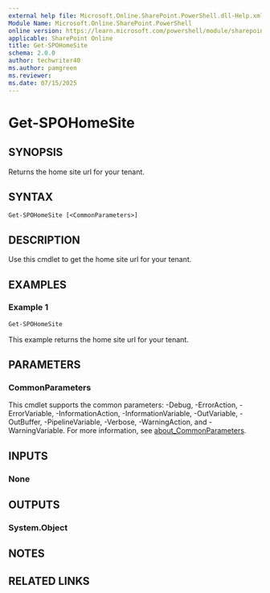 ```yaml
---
external help file: Microsoft.Online.SharePoint.PowerShell.dll-Help.xml
Module Name: Microsoft.Online.SharePoint.PowerShell
online version: https://learn.microsoft.com/powershell/module/sharepoint-online/get-spohomesite
applicable: SharePoint Online
title: Get-SPOHomeSite
schema: 2.0.0
author: techwriter40
ms.author: pamgreen
ms.reviewer:
ms.date: 07/15/2025
---
```


# Get-SPOHomeSite

## SYNOPSIS

Returns the home site url for your tenant.

## SYNTAX

```
Get-SPOHomeSite [<CommonParameters>]
```

## DESCRIPTION

Use this cmdlet to get the home site url for your tenant.

## EXAMPLES

### Example 1

```powershell
Get-SPOHomeSite
```

This example returns the home site url for your tenant.

## PARAMETERS

### CommonParameters

This cmdlet supports the common parameters: -Debug, -ErrorAction, -ErrorVariable, -InformationAction, -InformationVariable, -OutVariable, -OutBuffer, -PipelineVariable, -Verbose, -WarningAction, and -WarningVariable. For more information, see [about_CommonParameters](https://go.microsoft.com/fwlink/p/?LinkID=113216).

## INPUTS

### None

## OUTPUTS

### System.Object

## NOTES

## RELATED LINKS
